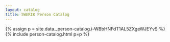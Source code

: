 ```yaml
---
layout: catalog
title: SWERIK Person Catalog
---
```

{% assign p = site.data._person-catalog.i-WBbHNFdT1AL5ZXgeWJEYvS %}
{% include person-catalog.html p=p %}

